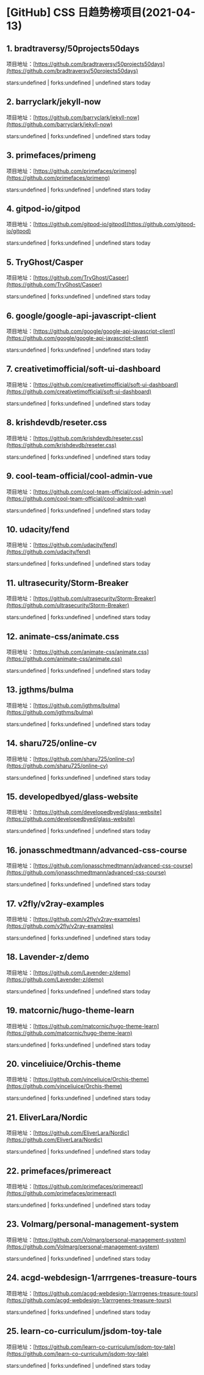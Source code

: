 # [GitHub] CSS 日趋势榜项目(2021-04-13)

## 1. bradtraversy/50projects50days 

项目地址：[https://github.com/bradtraversy/50projects50days](https://github.com/bradtraversy/50projects50days)

stars:undefined | forks:undefined | undefined stars today 



## 2. barryclark/jekyll-now 

项目地址：[https://github.com/barryclark/jekyll-now](https://github.com/barryclark/jekyll-now)

stars:undefined | forks:undefined | undefined stars today 



## 3. primefaces/primeng 

项目地址：[https://github.com/primefaces/primeng](https://github.com/primefaces/primeng)

stars:undefined | forks:undefined | undefined stars today 



## 4. gitpod-io/gitpod 

项目地址：[https://github.com/gitpod-io/gitpod](https://github.com/gitpod-io/gitpod)

stars:undefined | forks:undefined | undefined stars today 



## 5. TryGhost/Casper 

项目地址：[https://github.com/TryGhost/Casper](https://github.com/TryGhost/Casper)

stars:undefined | forks:undefined | undefined stars today 



## 6. google/google-api-javascript-client 

项目地址：[https://github.com/google/google-api-javascript-client](https://github.com/google/google-api-javascript-client)

stars:undefined | forks:undefined | undefined stars today 



## 7. creativetimofficial/soft-ui-dashboard 

项目地址：[https://github.com/creativetimofficial/soft-ui-dashboard](https://github.com/creativetimofficial/soft-ui-dashboard)

stars:undefined | forks:undefined | undefined stars today 



## 8. krishdevdb/reseter.css 

项目地址：[https://github.com/krishdevdb/reseter.css](https://github.com/krishdevdb/reseter.css)

stars:undefined | forks:undefined | undefined stars today 



## 9. cool-team-official/cool-admin-vue 

项目地址：[https://github.com/cool-team-official/cool-admin-vue](https://github.com/cool-team-official/cool-admin-vue)

stars:undefined | forks:undefined | undefined stars today 



## 10. udacity/fend 

项目地址：[https://github.com/udacity/fend](https://github.com/udacity/fend)

stars:undefined | forks:undefined | undefined stars today 



## 11. ultrasecurity/Storm-Breaker 

项目地址：[https://github.com/ultrasecurity/Storm-Breaker](https://github.com/ultrasecurity/Storm-Breaker)

stars:undefined | forks:undefined | undefined stars today 



## 12. animate-css/animate.css 

项目地址：[https://github.com/animate-css/animate.css](https://github.com/animate-css/animate.css)

stars:undefined | forks:undefined | undefined stars today 



## 13. jgthms/bulma 

项目地址：[https://github.com/jgthms/bulma](https://github.com/jgthms/bulma)

stars:undefined | forks:undefined | undefined stars today 



## 14. sharu725/online-cv 

项目地址：[https://github.com/sharu725/online-cv](https://github.com/sharu725/online-cv)

stars:undefined | forks:undefined | undefined stars today 



## 15. developedbyed/glass-website 

项目地址：[https://github.com/developedbyed/glass-website](https://github.com/developedbyed/glass-website)

stars:undefined | forks:undefined | undefined stars today 



## 16. jonasschmedtmann/advanced-css-course 

项目地址：[https://github.com/jonasschmedtmann/advanced-css-course](https://github.com/jonasschmedtmann/advanced-css-course)

stars:undefined | forks:undefined | undefined stars today 



## 17. v2fly/v2ray-examples 

项目地址：[https://github.com/v2fly/v2ray-examples](https://github.com/v2fly/v2ray-examples)

stars:undefined | forks:undefined | undefined stars today 



## 18. Lavender-z/demo 

项目地址：[https://github.com/Lavender-z/demo](https://github.com/Lavender-z/demo)

stars:undefined | forks:undefined | undefined stars today 



## 19. matcornic/hugo-theme-learn 

项目地址：[https://github.com/matcornic/hugo-theme-learn](https://github.com/matcornic/hugo-theme-learn)

stars:undefined | forks:undefined | undefined stars today 



## 20. vinceliuice/Orchis-theme 

项目地址：[https://github.com/vinceliuice/Orchis-theme](https://github.com/vinceliuice/Orchis-theme)

stars:undefined | forks:undefined | undefined stars today 



## 21. EliverLara/Nordic 

项目地址：[https://github.com/EliverLara/Nordic](https://github.com/EliverLara/Nordic)

stars:undefined | forks:undefined | undefined stars today 



## 22. primefaces/primereact 

项目地址：[https://github.com/primefaces/primereact](https://github.com/primefaces/primereact)

stars:undefined | forks:undefined | undefined stars today 



## 23. Volmarg/personal-management-system 

项目地址：[https://github.com/Volmarg/personal-management-system](https://github.com/Volmarg/personal-management-system)

stars:undefined | forks:undefined | undefined stars today 



## 24. acgd-webdesign-1/arrrgenes-treasure-tours 

项目地址：[https://github.com/acgd-webdesign-1/arrrgenes-treasure-tours](https://github.com/acgd-webdesign-1/arrrgenes-treasure-tours)

stars:undefined | forks:undefined | undefined stars today 



## 25. learn-co-curriculum/jsdom-toy-tale 

项目地址：[https://github.com/learn-co-curriculum/jsdom-toy-tale](https://github.com/learn-co-curriculum/jsdom-toy-tale)

stars:undefined | forks:undefined | undefined stars today 



